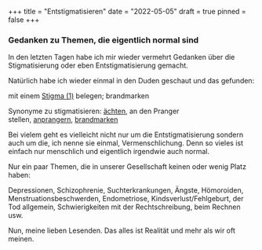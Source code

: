 +++
title = "Entstigmatisieren"
date = "2022-05-05"
draft = true
pinned = false
+++
### Gedanken zu Themen, die eigentlich normal sind 

In den letzten Tagen habe ich mir wieder vermehrt Gedanken über die Stigmatisierung oder eben Entstigmatisierung gemacht. 

Natürlich habe ich wieder einmal in den Duden geschaut und das gefunden:

mit einem [Stigma (1)](https://www.duden.de/rechtschreibung/Stigma#Bedeutung-1) belegen; brandmarken

Synonyme zu stigmatisieren: [ächten](https://www.duden.de/rechtschreibung/aechten), an den Pranger stellen, [anprangern](https://www.duden.de/rechtschreibung/anprangern), [brandmarken](https://www.duden.de/rechtschreibung/brandmarken)

Bei vielem geht es vielleicht nicht nur um die Entstigmatisierung sondern auch um die, ich nenne sie einmal, Vermenschlichung. Denn so vieles ist einfach nur menschlich und eigentlich irgendwie auch normal. 

Nur ein paar Themen, die in unserer Gesellschaft keinen oder wenig Platz haben:

Depressionen, Schizophrenie, Suchterkrankungen, Ängste, Hömoroiden, Menstruationsbeschwerden, Endometriose, Kindsverlust/Fehlgeburt, der Tod allgemein, Schwierigkeiten mit der Rechtschreibung, beim Rechnen usw. 

Nun, meine lieben Lesenden. Das alles ist Realität und mehr als wir oft meinen.